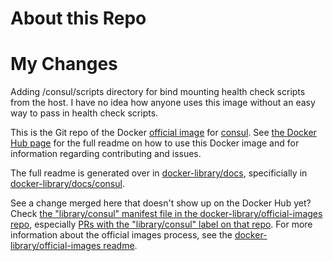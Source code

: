 # About this Repo

# My Changes

Adding /consul/scripts directory for bind mounting health check scripts from the
host. I have no idea how anyone uses this image without an easy way to pass in
health check scripts.

This is the Git repo of the Docker [official image](https://docs.docker.com/docker-hub/official_repos/) for [consul](https://registry.hub.docker.com/_/consul/). See [the Docker Hub page](https://registry.hub.docker.com/_/consul/) for the full readme on how to use this Docker image and for information regarding contributing and issues.

The full readme is generated over in [docker-library/docs](https://github.com/docker-library/docs), specificially in [docker-library/docs/consul](https://github.com/docker-library/docs/tree/master/consul).

See a change merged here that doesn't show up on the Docker Hub yet? Check [the "library/consul" manifest file in the docker-library/official-images repo](https://github.com/docker-library/official-images/blob/master/library/consul), especially [PRs with the "library/consul" label on that repo](https://github.com/docker-library/official-images/labels/library%2Fconsul). For more information about the official images process, see the [docker-library/official-images readme](https://github.com/docker-library/official-images/blob/master/README.md).

<!-- THIS FILE IS GENERATED BY https://github.com/docker-library/docs/blob/master/generate-repo-stub-readme.sh -->

